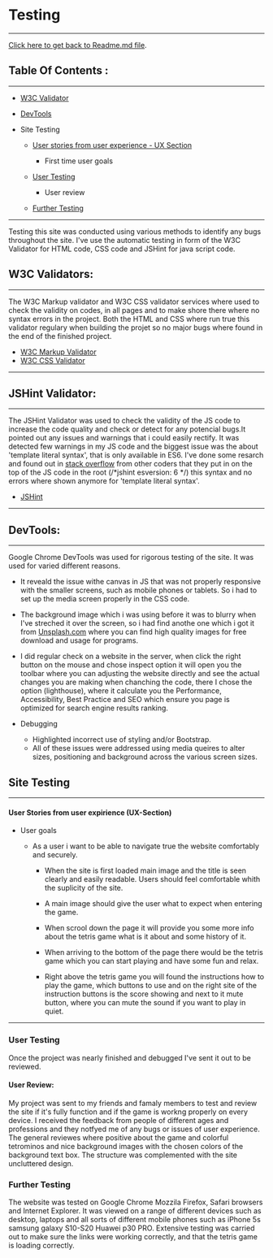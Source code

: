 # Testing
--------------------------------------------------------------------------
[Click here to get back to Readme.md file](Readme.md).

## Table Of Contents :
---------------------------------------------
 * [W3C Validator](https://validator.w3.org/nu/#textarea)
 * [DevTools](DevTools:)

 * Site Testing
   
   * [User stories from user experience - UX Section]()

      * First time user goals


   * [User Testing]()

      * User review

    * [Further Testing]()
------------------------------------------------------------

Testing this site was conducted using various methods to identify any bugs
 throughout the site. I've use the automatic testing in form of the 
 W3C Validator for HTML code, CSS code and JSHint for java script code.

 ## W3C Validators:
 -------------------------------------------------------------------
 The W3C Markup validator and W3C CSS validator services where used to check the validity on codes,
 in all pages and to make shore there where no syntax errors in the project. Both the HTML and
 CSS where run true this validator regulary when building the projet so no major bugs where found 
 in the end of the finished project.

  * [W3C Markup Validator](https://validator.w3.org/)
  * [W3C CSS Validator](https://jigsaw.w3.org/css-validator/)
-------------------------------------------------------------------------------------  

## JSHint Validator:
----------------------------------------------------------------------------------
The JSHint Validator was used to check the validity of the JS code to increase the code quality
and check or detect for any potencial bugs.It pointed out any issues and warnings that i could
easily rectify. It was detected few warnings in my JS code and the biggest issue was the about
'template literal syntax', that is only available in ES6. I've done some resarch and found out in
[stack overflow](https://stackoverflow.com/) from other coders that they put in on the top of the 
JS code in the root (/*jshint esversion: 6 */) this syntax and no errors where shown anymore for 
'template literal syntax'.

* [JSHint](https://jshint.com/)
------------------------------------------------------------------------------------------------

## DevTools:
-------------------------------------------------------------------------------------------
Google Chrome DevTools was used for rigorous testing of the site. It was used for varied different reasons.

* It reveald the issue withe canvas in JS that was not properly responsive  with the smaller screens, such 
   as mobile phones or tablets. So i had to set up the media screen properly in the CSS code.

* The background image which i was using before it was to blurry when I've streched it over the screen, 
   so i had find anothe one which i got it from [Unsplash.com](https://unsplash.com/) where you can find 
   high quality images for free download and usage for programs.

* I did regular check on a website in the server, when click the right button on the mouse and chose 
  inspect option it will open you the toolbar where you can adjusting the website directly and see the 
  actual changes you are making when chanching the code, there I chose the option (lighthouse), where 
  it calculate you the Performance, Accessibility, Best Practice and SEO which ensure you page is optimized 
  for search engine results ranking. 

* Debugging

   *  Highlighted incorrect use of styling and/or Bootstrap.
   *  All of these issues were addressed using media queires to alter sizes, 
      positioning and background  across the various screen sizes.

## Site Testing
--------------------------------------------------------------------------------------
#### User Stories from user expirience (UX-Section)

 * User goals
   
   * As a user i want to be able to navigate true the website comfortably
     and securely.

     * When the site is first loaded main image and the title is seen clearly
       and easily readable. Users should feel comfortable whith the suplicity
       of the site.

     * A main image should give the user what to expect when entering the game.

     * When scrool down the page it will provide you some more info about the 
       tetris game what is it about and some history of it.

     * When arriving to the bottom of the page there would be the tetris game 
       which you can start playing and have some fun and relax. 

     * Right above the tetris game you will found the instructions how to play 
       the game, which buttons to use and on the right site of the instruction 
       buttons is the score showing and next to it mute button, where you can 
       mute the sound if you want to play in quiet.
       
-------------------------------------------------------------------------------------

### User Testing

Once the project was nearly finished and debugged I've sent it out to be reviewed.

#### User Review:

My project was sent to my friends and famaly members to test and review the site if
it's fully function and if the game is workng properly on every device. I received the
feedback from people of different ages and professions and they notfyed me of any bugs 
or issues of user experience. The general reviewes where positive about the game and 
colorful tetrominos and nice background images with the chosen colors of the background
text box. The structure was complemented with the site uncluttered design.

### Further Testing

The website was tested on Google Chrome Mozzila Firefox, Safari browsers and Internet Explorer. 
It was viewed on a range of different devices  such as desktop, laptops and all sorts of different 
mobile phones such as iPhone 5s samsung galaxy S10-S20 Huawei p30 PRO. Extensive testing was carried out to make 
 sure the links were working correctly, and that the tetris game is loading correctly.

